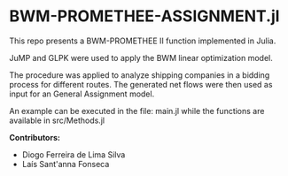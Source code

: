# BWM-PROMETHEE-ASSIGNMENT.jl

This repo presents a BWM-PROMETHEE II function implemented in Julia.

JuMP and GLPK were used to apply the BWM linear optimization model. 

The procedure was applied to analyze shipping companies in a bidding process for different routes. The generated net flows were then used as input for an General Assignment model.

An example can be executed in the file: main.jl while the functions are available in src/Methods.jl


**Contributors:**

- Diogo Ferreira de Lima Silva
- Laís Sant'anna Fonseca

